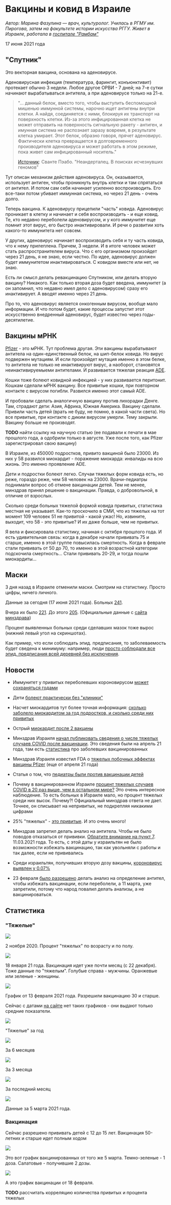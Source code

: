 # Вакцины и ковид в Израиле

*Автор: Марина Фазулина — врач, культуролог. Училась в РГМУ им. Пирогова, затем на факультете истории искусства РГГУ. Живет в Израиле, работала в [госпитале "Рамбам"](https://ru.wikipedia.org/wiki/Рамбам_(медицинский_комплекс))*

17 июня 2021 года

## "Спутник"

Это векторная вакцина, основана на аденовирусе.

Аденовирусная инфекция (температура, фарингит, конъюнктивит) протекает обычно 3 недели. Любое другое ОРВИ - 7 дней; на 7-е сутки начинают вырабатываться антитела, а при аденовирусе только на 21-е.

> "... данный белок, вместо того, чтобы выступить беспомощной мишенью иммунной системы, нарочно ищет антигены внутри клетки. А найдя, соединяется с ними, блокируя их транспорт на поверхность клетки. Из-за этого инфицированная клетка не может отправить на поверхность сигнальную ракету - антиген, и имунная система не распознает заразу вовремя, в результате клетка умирает. Этот белок, образно говоря, прячет аденовирус. Фактически клетка превращается в долговременного производителя аденовируса и может работать в этом режиме, пока живет сам инфицированный носитель."
>
> [Источник](1.jpeg): Сванте Пэабо. "Неандерталец. В поисках исчезнувших геномов"

Тут описан механизм действия аденовируса. Он, оказывается, использует антиген, чтобы проникнуть внутрь клетки и там спрятаться от антител. И потом сам себя начинает усиленно воспроизводить. Его все-таки потом убивает иммунная система, но через 21 день - очень долго.

Теперь вакцина. К аденовирусу прицепили "часть" ковида. Аденовирус проникает в клетку и начинает и себя воспроизводить - и еще ковид. Те, кто недавно переболели аденовирусом, и у кого иммунитет еще помнит этот вирус, его быстро инактивировали. И речи о развитии хоть какого-то иммунитета нет совсем.

У других, аденовирус начинает воспроизводить себя и ту часть ковида, что к нему прилеплена. Причем, 3 недели. И в итоге человек может стать распространителем вируса. Что с его организмом произойдет через 21 день, я не знаю, если честно. По идее, аденовирус должен будет иммунитетом инактивироваться. С ковидом вместе или нет, не знаю.

Есть ли смысл делать ревакцинацию Спутником, или делать вторую вакцину? Никакого. Как только вторая доза будет введена, иммунитет (а он запомнил, что недавно имел дело с аденовирусом) сразу его инактивирует. А вводят именно через 21 день.

Про то, что аденовирус является онкогенным вирусом, вообще мало информации. И что потом будет, какие процессы запустит этот искусственно внедренный аденовирус, будет известно через годы-десятилетие.

## Вакцины мРНК

[Pfizer](https://ru.wikipedia.org/wiki/Вакцина_Pfizer/BioNTech_против_COVID-19) - это мРНК. Тут проблема другая. Эти вакцины вырабатывают антитела на один-единственный белок, на шип-белок ковида. Но вирус подвержен мутациям. И если произойдет мутация именно в этом белке, то антитела не только не инактивируют вирус, а наоборот, становятся неинактивируемыеми антителами. И развивается тяжелая реакция [ADE](https://ru.wikipedia.org/wiki/Антителозависимое_усиление_инфекции).

Кошки тоже болеют ковидной инфекцией - у них развивается перитонит. Кошкам сделали мРНК вакцину. Все привитые кошки, при повторном контакте с вирусом погибли. Развился именно этот самый ADE.

И пробовали сделать аналогичную вакцину против лихорадки Денге. Там, страдают дети: Азия, Африка, Южная Америка. Вакцину сделали. Привили часть детей (врать не буду, не помню, в какой части света). Но все привитые, при контакте с диким вирусом умерли. Тему закрыли. Вакцину больше не производят.

 **TODO** найти ссылку на научную статью (ее подавали к печати в мае прошлого года, а одобрили только в августе. Уже после того, как Pfizer зарегистрировал свою вакцину)

В Израиле, из 450000 подростков, привито вакциной было 23000. Из них у 58 развился миокардит - поражение миокарда: инвалиды на всю жизнь. Это именно проявление ADE.

Дети и подростки болеют легко. Случаи тяжелых форм ковида есть, но реже, гораздо реже, чем 58 человек на 23000. Врачи-педиатры поднимали вопрос об отмене вакцинации детей. Тем не менее, минздрав принял решение о вакцинации. Правда, о добровольной, в отличие от взрослых.

Сколько среди больных тяжелой формой ковида привитых, статистика местная не указывает. Как-то проскочило в СМИ, что из тяжелых на тот момент 109 человек 51 не привитой - какой ужас! Но, извините, выходит, что 58 - это привитые? И их даже больше, чем не привитых.

Я вела и фиксировала статистику, начиная с октября прошлого года. И есть удивительная связь: когда в декабре начали прививать 75 и старше, именно в этой группе повысилась смертность. Когда в феврале стали прививать от 50 до 70, то именно в этой возрастной категории подскочила смертность... Стали прививать 20-29, и тогда пошли миокардиты...

## Маски

3 дня назад в Израиле отменили маски. Смотрим на статистику. Просто цифры, ничего личного.

Данные за сегодня (17 июня 2021 года). Больных [241](2.jpeg "левый верхний угол").

Вчера их было [221](3.jpeg). До этого [205](4.jpeg). (Официальные данные с [сайта минздрава](https://health.gov.il))

Процент выявленных больных среди сделавших мазок тоже вырос (нижний левый угол на скриншотах).

Как пример, что если соблюдать эпид. предписания, то заболеваемость будет сведена к минимуму: например, люди [просто соблюдали все эпид. предписания всей деревней без исключения](https://www.9tv.co.il/item/30352).

## Новости

- Иммунитет у привитых переболевших короновирусом [может сохраняться годами](https://www.vesty.co.il/main/article/SJFOEvpFO)

- Дети [болеют практически без "клиники"](https://www.vesty.co.il/main/article/SyiQ1KD900)

- Насчет миокардитов тут более точная информация: [сколько заболело миокардитом за год подростков, и сколько среди них привитых](https://newsru.co.il/health/01jun2021/pfizer_0010.html)

- Острый [миокардит после 2 вакцины](https://news.israelinfo.co.il/health/92584)

- Минздрав Израиля [начал публиковать сведения о числе тяжелых случаев COVID после вакцинации](https://news.israelinfo.co.il/health/94440). Это сведения были на апрель 21 года, там есть [статистика](5.jpeg) про заболевших вакцинированных

- Минздрав Израиля известил FDA о [тяжелых побочных эффектах вакцины Pfizer](https://news.israelinfo.co.il/health/94382) (еще от апреля 21 года)

- Статья о том, что [педиатры были против вакцинации детей](https://news.israelinfo.co.il/health/94098)

- Почему в вакцинированном Израиле [процент тяжелых случаев COVID в 20 раз выше, чем в остальном мире?](https://news.israelinfo.co.il/health/94072) Это очень интересное наблюдение. То есть больных в Израиле мало, но процент тяжелых среди них высок. Почему?! Официальный минздрав ответа не дает. Точнее, он списывает на непривитых, не подкрепляя никакими цифрами

- 25% "тяжелых" - [это привитые](6.jpeg). И это очень много!

- Минздрав запретил делать анализ на антитела. Чтобы не было поводов отказаться от прививки. [Обратите внимание на пункт 7](https://www.vesty.co.il/main/article/SyCBdoPXu). 11.03.2021 года. То есть, с этой даты у израильтян не было возможности избежать вакцинацию, так как увольняли с работы и так далее, если не прививались

- Среди израильтян, получивших вторую дозу вакцины, [короновирус выявлен у 0.07%](7.jpeg)

- 23 февраля [было разрешено](8.jpeg) делать анализ на определение антител, чтобы избежать вакцинации, если переболели, а 11 марта, уже запретили, потому что народ повалил делать анализы, а не вакцинироваться.

## Статистика

### "Тяжелые"

![](9.jpeg)

2 ноября 2020. Процент "тяжелых" по возрасту и по полу.

![](10.jpeg)

18 января 21 года. Вакцинация идет уже почти месяц (с 22 декабря). Тоже данные по "тяжелым". Голубые справа - мужчины. Оранжевые или зеленые - женщины.

![](11.jpeg)

График от 13 февраля 2021 года. Разрешили вакцинацию 30 и старше.

Сейчас с датами [на сайте](health.gov.il) нет таких графиков - они выдают только средние показатели.

![](12.jpeg)

"Тяжелые" за год

![](13.jpeg)

За 6 месяцев

![](14.jpeg)

За 3 месяца

![](15.jpeg)

За последний месяц

![](16.jpeg)

Данные за 5 марта 2021 года.

### Вакцинация

Сейчас разрешено прививать детей с 12 до 15 лет. Вакцинация 50-летних и старше идет полным ходом

![](17.jpeg)

Это вот график вакцинированных от того же 5 марта. Темно-зеленые - 1 доза. Салатовые - получившие 2 дозы.

![](18.jpeg)

А это график вакцинации от 18 февраля.

**TODO** рассчитать корреляцию количества привитых и процента тяжелых
